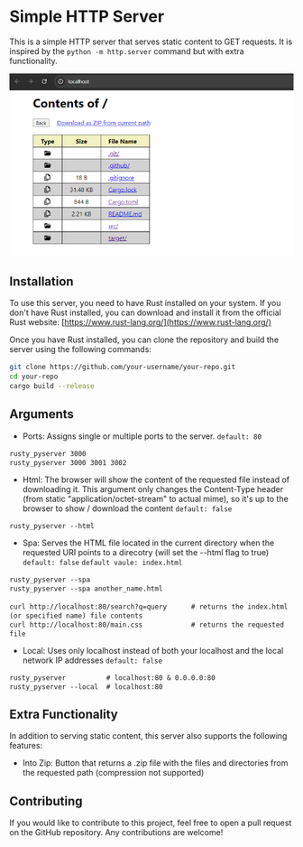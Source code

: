 # Simple HTTP Server

This is a simple HTTP server that serves static content to GET requests. It is inspired by the `python -m http.server` command but with extra functionality.

![alt text](image.png)

## Installation

To use this server, you need to have Rust installed on your system. If you don't have Rust installed, you can download and install it from the official Rust website: [https://www.rust-lang.org/](https://www.rust-lang.org/)

Once you have Rust installed, you can clone the repository and build the server using the following commands:

```bash
git clone https://github.com/your-username/your-repo.git
cd your-repo
cargo build --release
```



## Arguments

- Ports: Assigns single or multiple ports to the server. `default: 80`

```
rusty_pyserver 3000
rusty_pyserver 3000 3001 3002
```


- Html: The browser will show the content of the requested file instead of downloading it. This argument only changes the Content-Type header (from static "application/octet-stream" to actual mime), so it's up to the browser to show / download the content `default: false`

```
rusty_pyserver --html
```

- Spa: Serves the HTML file located in the current directory when the requested URI points to a direcotry (will set the --html flag to true) `default: false` `default vaule: index.html`

```
rusty_pyserver --spa
rusty_pyserver --spa another_name.html

curl http://localhost:80/search?q=query      # returns the index.html (or specified name) file contents
curl http://localhost:80/main.css            # returns the requested file
```


- Local: Uses only localhost instead of both your localhost and the local network IP addresses `default: false`

```
rusty_pyserver          # localhost:80 & 0.0.0.0:80
rusty_pyserver --local  # localhost:80
```



## Extra Functionality

In addition to serving static content, this server also supports the following features:

- Into Zip: Button that returns a .zip file with the files and directories from the requested path (compression not supported) 

## Contributing

If you would like to contribute to this project, feel free to open a pull request on the GitHub repository. Any contributions are welcome!

